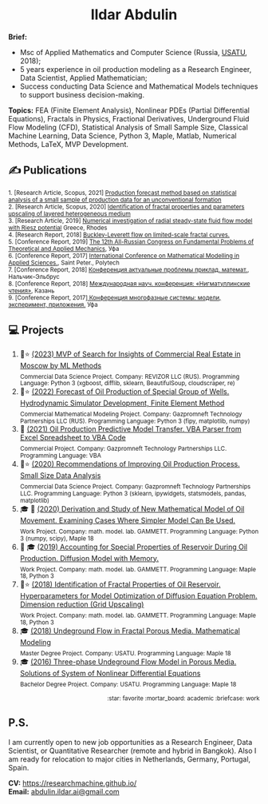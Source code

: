 <h1 align="center">Ildar Abdulin</h1>

**Brief:**
* Msc of Applied Mathematics and Computer Science (Russia, [USATU](https://en.wikipedia.org/wiki/Ufa_State_Aviation_Technical_University), 2018);  
* 5 years experience in oil production modeling as a Research Engineer, Data Scientist, Applied Mathematician;  
* Success conducting Data Science and Mathematical Models techniques to support business decision-making.  


**Topics:** FEA (Finite Element Analysis), Nonlinear PDEs (Partial Differential Equations), Fractals in Physics, Fractional Derivatives, Underground Fluid Flow Modeling (CFD), Statistical Analysis of Small Sample Size, Classical Machine Learning, Data Science, Python 3, Maple, Matlab, Numerical Methods, LaTeX, MVP Development.


## ✍️ Publications 
<sub>1. [Research Article, Scopus, 2021] [Production forecast method based on statistical analysis of a small sample of production data for an unconventional formation](https://onepetro.org/OIJ/article-abstract/2021/09/76/471866/Production-forecast-method-based-on-statistical?redirectedFrom=fulltext)  </sub>  
<sub>2. [Research Article, Scopus, 2020] [Identification of fractal properties and parameters
upscaling of layered heterogeneous medium](https://onepetro.org/OIJ/article-abstract/2020/01/46/187383/Identification-of-fractal-properties-and?redirectedFrom=fulltext)</sub>  
<sub>3. [Research Article, 2019] [Numerical investigation of radial steady-state fluid flow model with Riesz potential](https://www.researchgate.net/publication/347176340_Numerical_investigation_of_radial_steady-state_fluid_flow_model_with_Riesz_potential) Greece, Rhodes</sub>    
<sub>4. [Research Report, 2018] [Buckley-Leverett flow on limited-scale fractal curves.](https://drive.google.com/file/d/1hLrADL_Dlk3CTJo4hXmmZqamXgYGGhHA/view)</sub>    
<sub>5. [Conference Report, 2019] [The 12th All-Russian Congress on Fundamental Problems of Theoretical and Applied Mechanics](https://www.imsp.ru/en/node/377), Уфа</sub>    
<sub>6. [Conference Report, 2017] [International Conference on Mathematical Modelling in Applied Sciences.]([https://icmmas.alpha-publishing.net/files/Abstract-Book.pdf](https://drive.google.com/file/d/10TF3ykGnCAFmkqVJBLMwIU0wyTNL3nGA/view)), Saint Peter., Polytech</sub>  
<sub>7. [Conference Report, 2018] [Конференция актуальные проблемы приклад. математ.](http://niipma.ru/wp-content/uploads/2019/03/Programma-konferentsii-1.pdf), Нальчик–Эльбрус</sub>    
<sub>8. [Conference Report, 2018] [Международная науч. конференция: «Нигматуллинские чтения»](https://www.elibrary.ru/item.asp?id=36770999), Казань</sub>      
<sub>9. [Conference Report, 2017][ Конференция многофазные системы: модели, эксперимент, приложения.](https://www.elibrary.ru/item.asp?id=30054752) Уфа</sub> 



<!--
Эмодзи https://gist.github.com/rxaviers/7360908
-->

## :computer: Projects 
1. :briefcase::star: [(2023) MVP of Search for Insights of Commercial Real Estate in Moscow by ML Methods](https://github.com/ResearchMachine/commercial-project-ml-mvp-insight-in-real-estate-moscow)  
<sub>Commercial Data Science Project. Company: REVIZOR LLC (RUS). Programming Language: Python 3 (xgboost, difflib, sklearn, BeautifulSoup, cloudscraper, re)</sub>
2. :briefcase::star: [(2022) Forecast of Oil Production of Special Group of Wells. Hydrodynamic Simulator Development, Finite Element Method](https://github.com/ResearchMachine/commercial-project-hydrodynamic-in-predictive-complex)  
<sub>Commercial Mathematical Modeling Project. Company: Gazpromneft Technology Partnerships LLC (RUS). Programming Language: Python 3 (fipy, matplotlib, numpy)</sub>
3. :briefcase: [(2021) Oil Production Predictive Model Transfer. VBA Parser from Excel Spreadsheet to VBA Code](https://github.com/ResearchMachine/commercial-project-parcing-of-predictive-complex)  
<sub>Commercial Project. Company: Gazpromneft Technology Partnerships LLC. Programming Language: VBA </sub>
4. :briefcase::star: [(2020) Recommendations of Improving Oil Production Process. Small Size Data Analysis](https://github.com/ResearchMachine/commercial-project-small-oil-data-analysis)  
<sub>Commercial Data Science Project. Company: Gazpromneft Technology Partnerships LLC. Programming Language: Python 3 (sklearn, ipywidgets, statsmodels, pandas, matplotlib)</sub>
5. :mortar_board: :briefcase: [(2020) Derivation and Study of New Mathematical Model of Oil Movement. Examining Cases Where Simpler Model Can Be Used.](https://github.com/ResearchMachine/work-project-fractal-derivative-compare-power-law-buckley-leverett-flow)  
<sub>Work Project. Company: math. model. lab. GAMMETT. Programming Language: Python 3 (numpy, scipy), Maple 18</sub>
6. :briefcase: :mortar_board: [(2019) Accounting for Special Properties of Reservoir During Oil Production. Diffusion Model with Memory. ](https://github.com/ResearchMachine/work-project-radial-fractial-derivative-numerical-scheme)  
<sub>Work Project. Company: math. model. lab. GAMMETT. Programming Language: Maple 18, Python 3 </sub>
7. :briefcase::star: [(2018) Identification of Fractal Properties of Oil Reservoir. Hyperparameters for Model Optimization of Diffusion Equation Problem. Dimension reduction (Grid Upscaling)](https://github.com/ResearchMachine/work-project-fractal-property-identification)  
<sub>Work Project. Company: math. model. lab. GAMMETT. Programming Language: Maple 18, Python 3 </sub>
8. :mortar_board: [(2018) Undeground Flow in Fractal Porous Media. Mathematical Modeling](https://github.com/ResearchMachine/master-degree-diploma-project-fractal-undeground-flow-modeling)  
<sub>Master Degree Project. Company: USATU. Programming Language: Maple 18 </sub>
9. :mortar_board: [(2016) Three-phase Undeground Flow Model in Porous Media. Solutions of System of Nonlinear Differential Equations](https://github.com/ResearchMachine/bachelor-diploma-project-exact-solution-3phase-buckley-leverett-flow/blob/main/README.md)  
<sub>Bachelor Degree Project. Company: USATU. Programming Language: Maple 18 </sub>

<p align="right"><sub>:star: favorite :mortar_board: academic :briefcase: work</sub> </p>

## P.S.


I am currently open to new job opportunities as a Research Engineer, Data Scientist, or Quantitative Researcher (remote and hybrid in Bangkok). Also I am ready for relocation to major cities in Netherlands, Germany, Portugal, Spain.

**CV:** https://researchmachine.github.io/  
**Email:** abdulin.ildar.ai@gmail.com  


